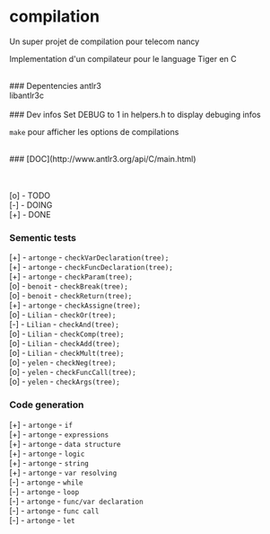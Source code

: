 # compilation
Un super projet de compilation pour telecom nancy

Implementation d'un compilateur pour le language Tiger en C


<br>
### Depentencies
antlr3 <br>
libantlr3c <br>

<br>
### Dev infos
Set DEBUG to 1 in helpers.h to display debuging infos

`make` pour afficher les options de compilations


<br>
### [DOC](http://www.antlr3.org/api/C/main.html)



<br><br>
[o] - TODO <br>
[-] - DOING <br>
[+] - DONE


### Sementic tests
[+] - `artonge` - `checkVarDeclaration(tree);` <br>
[+] - `artonge` - `checkFuncDeclaration(tree);` <br>
[+] - `artonge` - `checkParam(tree);` <br>
[o] - `benoit` - `checkBreak(tree);` <br>
[o] - `benoit` - `checkReturn(tree);` <br>
[+] - `artonge` - `checkAssigne(tree);` <br>
[o] - `Lilian` - `checkOr(tree);` <br>
[-] - `Lilian` - `checkAnd(tree);` <br>
[o] - `Lilian` - `checkComp(tree);` <br>
[o] - `Lilian` - `checkAdd(tree);` <br>
[o] - `Lilian` - `checkMult(tree);` <br>
[o] - `yelen` - `checkNeg(tree);` <br>
[o] - `yelen` - `checkFuncCall(tree);` <br>
[o] - `yelen` - `checkArgs(tree);` <br>



### Code generation
[+] - `artonge` - `if` <br>
[+] - `artonge` - `expressions` <br>
[+] - `artonge` - `data structure` <br>
[+] - `artonge` - `logic` <br>
[+] - `artonge` - `string` <br>
[+] - `artonge` - `var resolving` <br>
[-] - `artonge` - `while` <br>
[-] - `artonge` - `loop` <br>
[-] - `artonge` - `func/var declaration` <br>
[-] - `artonge` - `func call` <br>
[-] - `artonge` - `let` <br>
